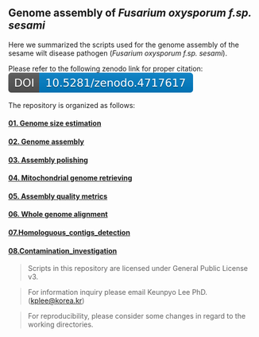 ## Genome assembly of *Fusarium oxysporum f.sp. sesami*

Here we summarized the scripts used for the genome assembly of the sesame wilt disease pathogen (*Fusarium oxysporum f.sp. sesami*).

Please refer to the following zenodo link for proper citation: [![DOI](https://github.com/Yedomon/Yedomon-Genome_Assembly_Fusarium_oxysporum_f.sp._sesami/blob/main/zenodo.4717617.svg)](https://zenodo.org/badge/latestdoi/322282589) 





The repository is organized as follows:

#### [01. Genome size estimation](https://github.com/Yedomon/Yedomon-Genome_Assembly_Fusarium_oxysporum_f.sp._sesami/tree/main/01.Genome_size_estimation)

#### [02. Genome assembly](https://github.com/Yedomon/Yedomon-Genome_Assembly_Fusarium_oxysporum_f.sp._sesami/tree/main/02.Canu_assembly)

#### [03. Assembly polishing](https://github.com/Yedomon/Yedomon-Genome_Assembly_Fusarium_oxysporum_f.sp._sesami/tree/main/03.Assembly_polishing)

#### [04. Mitochondrial genome retrieving](https://github.com/Yedomon/Yedomon-Genome_Assembly_Fusarium_oxysporum_f.sp._sesami/tree/main/04.Mitochondrial_genome_retrieving)


#### [05. Assembly quality metrics](https://github.com/Yedomon/Yedomon-Genome_Assembly_Fusarium_oxysporum_f.sp._sesami/tree/main/05.Assembly_quality_metrics)


#### [06. Whole genome alignment](https://github.com/Yedomon/Yedomon-Genome_Assembly_Fusarium_oxysporum_f.sp._sesami/tree/main/06.Whole_genome_alignment) 


#### [07.Homologuous_contigs_detection](https://github.com/Yedomon/Yedomon-Genome_Assembly_Fusarium_oxysporum_f.sp._sesami/tree/main/07.Homologous_contigs_detection)


#### [08.Contamination_investigation](https://github.com/Yedomon/Yedomon-Genome_Assembly_Fusarium_oxysporum_f.sp._sesami/tree/main/08.Contamination_investigation)



>  Scripts in this repository are licensed under General Public License v3.

>  For information inquiry please email Keunpyo Lee PhD. (kplee@korea.kr)

> For reproducibility, please consider some changes in regard to the working directories.











